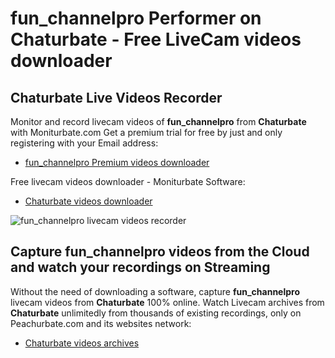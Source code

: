 # fun_channelpro Performer on Chaturbate - Free LiveCam videos downloader

## Chaturbate Live Videos Recorder

Monitor and record livecam videos of **fun_channelpro** from **Chaturbate** with Moniturbate.com
Get a premium trial for free by just and only registering with your Email address:
* [fun_channelpro Premium videos downloader](https://moniturbate.com/request-demo-licence-key.html)

Free livecam videos downloader - Moniturbate Software:
* [Chaturbate videos downloader](https://moniturbate.com/moniturbate-download-software.html)

![fun_channelpro livecam videos recorder](https://peachurnet.com/templates/moniturbate-software.png)


## Capture fun_channelpro videos from the Cloud and watch your recordings on Streaming

Without the need of downloading a software, capture **fun_channelpro** livecam videos from **Chaturbate** 100% online.
Watch Livecam archives from **Chaturbate** unlimitedly from thousands of existing recordings, only on Peachurbate.com and its websites network:
* [Chaturbate videos archives](https://peachurnet.com/)